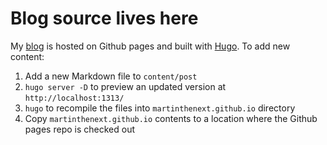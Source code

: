 # Blog source lives here

My [blog](http://martinthenext.github.io/) is hosted on Github pages and built with [Hugo](https://gohugo.io/). To add new content:

1. Add a new Markdown file to `content/post`
2. `hugo server -D` to preview an updated version at `http://localhost:1313/`
3. `hugo` to recompile the files into `martinthenext.github.io` directory
4. Copy `martinthenext.github.io` contents to a location where the Github pages repo is checked out

